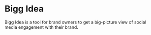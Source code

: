 # Bigg Idea

Bigg Idea is a tool for brand owners to get a big-picture view of social media engagement with their brand.
